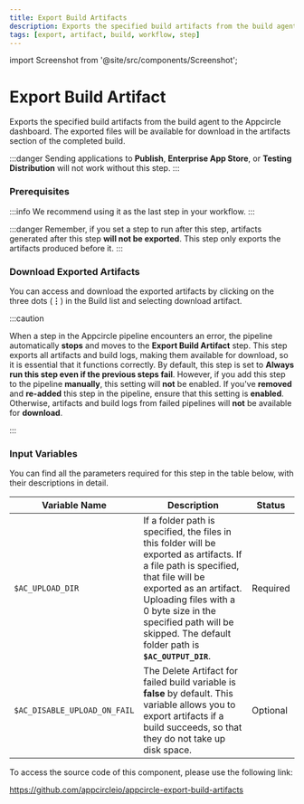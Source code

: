```yaml
---
title: Export Build Artifacts
description: Exports the specified build artifacts from the build agent to the Appcircle dashboard.
tags: [export, artifact, build, workflow, step]
---
```


import Screenshot from '@site/src/components/Screenshot';


# Export Build Artifact

Exports the specified build artifacts from the build agent to the Appcircle dashboard. The exported files will be available for download in the artifacts section of the completed build.

:::danger
Sending applications to **Publish**, **Enterprise App Store**, or **Testing Distribution** will not work without this step.
:::

### Prerequisites

:::info
We recommend using it as the last step in your workflow.
:::

<Screenshot url='https://cdn.appcircle.io/docs/assets/BE2584-exportOrder.png' />

:::danger
Remember, if you set a step to run after this step, artifacts generated after this step **will not be exported**. This step only exports the artifacts produced before it.
:::

### Download Exported Artifacts

You can access and download the exported artifacts by clicking on the three dots (**⋮**) in the Build list and selecting download artifact. 

<Screenshot url='https://cdn.appcircle.io/docs/assets/BE2584-exportDownload.png' />

:::caution

When a step in the Appcircle pipeline encounters an error, the pipeline automatically **stops** and moves to the **Export Build Artifact** step. This step exports all artifacts and build logs, making them available for download, so it is essential that it functions correctly. By default, this step is set to **Always run this step even if the previous steps fail**. However, if you add this step to the pipeline **manually**, this setting will **not** be enabled. If you've **removed** and **re-added** this step in the pipeline, ensure that this setting is **enabled**. Otherwise, artifacts and build logs from failed pipelines will **not** be available for **download**.

<Screenshot url='https://cdn.appcircle.io/docs/assets/exportToggle.png' />

:::

### Input Variables

You can find all the parameters required for this step in the table below, with their descriptions in detail.

<Screenshot url='https://cdn.appcircle.io/docs/assets/BE2584-exportInput.png' />


| Variable Name                 | Description                                    | Status |
|-------------------------------|------------------------------------------------|--------|
| `$AC_UPLOAD_DIR`              | If a folder path is specified, the files in this folder will be exported as artifacts. If a file path is specified, that file will be exported as an artifact. Uploading files with a 0 byte size in the specified path will be skipped. The default folder path is **`$AC_OUTPUT_DIR`**. | Required |
| `$AC_DISABLE_UPLOAD_ON_FAIL`  | The Delete Artifact for failed build variable is **false** by default. This variable allows you to export artifacts if a build succeeds, so that they do not take up disk space.  | Optional |

To access the source code of this component, please use the following link:

https://github.com/appcircleio/appcircle-export-build-artifacts